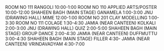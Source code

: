 ROOM NO 111
RANGOLI 10:00-1:00
ROOM NO 110
APPLIED ARTS/POSTER 10:00-12:00
SHAHEEN BAGH (MAIN STAGE)
GANAMELA 1:00-3:00
JNU (DRAWING HALL)
MIME 12:00-1:00
ROOM NO 201
CLAY MODELLING 1:00-3:30
ROOM NO 111
COLAGE 1:30-4:30
JAMIA (NEAR CANTEEN)
KOLKALI 2:00-3:00
JNU (DRAWING HALL)
QUIZ 2:00-5:00
SHAHEEN BAGH (MAIN STAGE)
GROUP DANCE 2:00-4:30
JAMIA (NEAR CANTEEN)
DUFFMUTTU 3:00-4:30
SHAHEEN BAGH (MAIN STAGE)
FILLER 4:30-
JAMIA (NEAR CANTEEN)
VRINDAVADYAM 4:30-7:00